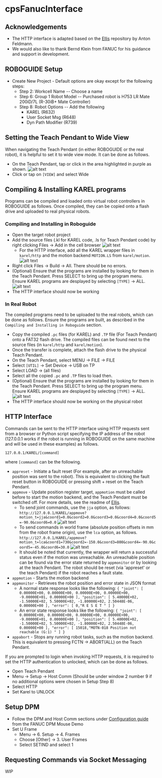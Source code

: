 # cpsFanucInterface

## Acknowledgements
* The HTTP interface is adapted based on the [Ellis](https://github.com/afeldman/Ellis) repository by Anton Feldmann.
* We would also like to thank Bernd Klein from FANUC for his guidance and support in development.

## ROBOGUIDE Setup
* Create New Project - Default options are okay except for the following steps:
    * Step 2: Workcell Name -- Choose a name
    * Step 6: Group 1 Robot Model -- Purchased robot is H753 LR Mate 200iD/7L (R-30iB+ Mate Controller)
    * Step 8: Robot Options -- Add the following
        * KAREL (R632)
        * User Socket Msg (R648)
        * Dyn Path Modifier (R739)

## Setting the Teach Pendant to Wide View
When navigating the Teach Pendant (in either ROBOGUIDE or the real robot), it is helpful to set it to wide view mode. It can be done as follows.
* On the Teach Pendant, tap or click in the area highlighted in purple as shown.
    ![alt text](readme-images/wideview.png)
* Click or tap on `[VIEW]` and select Wide


## Compiling & Installing KAREL programs

Programs can be compiled and loaded onto virtual robot controllers in ROBOGUIDE as follows. Once compiled, they can be copied onto a flash drive and uploaded to real physical robots.

### Compiling and Installing in Roboguide
* Open the target robot project
* Add the source files (.kl for KAREL code, .ls for Teach Pendant code) by right clicking Files -> Add in the cell browser
![alt text](readme-images/add.png)
    * For the HTTP interface, add all the KAREL wrapper files in `karel/http` and the motion backend `MOTION.LS` from `karel/motion`.
    ![alt text](readme-images/files.png)
* Right click Files -> Build -> All. There should be no errors.
* (Optional) Ensure that the programs are installed by looking for them in the Teach Pendant. Press SELECT to bring up the program menu. Ensure KAREL programs are desplayed by selecting `[TYPE]` -> ALL.
![alt text](readme-images/verify.png)
* The HTTP interface should now be working

### In Real Robot
The compiled programs need to be uploaded to the real robots, which can be done as follows. Ensure the programs are built, as described in the `Compiling and Installing in Roboguide` section.
* Copy the compiled `.pc` files (for KAREL) and `.TP` file (For Teach Pendant) onto a FAT32 flash drive. The compiled files can be found next to the source files (in `karel/http` and `karel/motion`).
* Once the transfer is complete, attach the flash drive to the physical Teach Pendant.
* On the Teach Pendant, select MENU -> FILE -> FILE
* Select `[UTIL]` -> Set Device -> USB on TP
* Select LOAD -> (all files)
* Select all the copied `.pc` and `.TP` files to load then.
* (Optional) Ensure that the programs are installed by looking for them in the Teach Pendant. Press SELECT to bring up the program menu. Ensure KAREL programs are desplayed by selecting `[TYPE]` -> ALL.
![alt text](readme-images/verify.png)
* The HTTP interface should now be working on the physical robot


## HTTP Interface
Commands can be sent to the HTTP interface using HTTP requests sent from a browser or Python script specifying the IP address of the robot (127.0.0.1 works if the robot is running in ROBOGUIDE on the same machine and will be used in these examples) as follows.

`127.0.0.1/KAREL/[command]`

where `[command]` can be the following.
* `appreset` - Initiate a fault reset (For example, after an unreachable position was sent to the robot). This is equivalent to clicking the fault reset button in ROBOGUIDE or pressing shift + reset on the Teach Pendant.
* `appmove` - Update position register target, `appmotion` must be called before to start the motion backend, and the Teach Pendant must be switched off. For more details, see the readme of [Ellis](https://github.com/afeldman/Ellis).
    * To send joint commands, use the `jja` option, as follows:
    `http://127.0.0.1/KAREL/appmove?motion_t=jja&coord1=0.0&coord2=0.0&coord3=0.0&coord4=0.0&coord5=-90.0&coord6=0.0`
    ![alt text](readme-images/jja.png)
    * To send commands in world frame (absolute position offsets in mm from the robot frame origin), use the `lca` option, as follows.
    `http://127.0.0.1/KAREL/appmove?motion_t=lca&coord1=730&coord2=-150.0&coord3=800&coord4=-90.0&coord5=-45.0&coord6=30.0`
    ![alt text](readme-images/lca.png)
    * It should be noted that currently, the wrapper will return a successful status even if the motion was unreachable. An unreachable position can be found via the error state returned by `appmonitor` or by looking at the teach Pendant. The robot should be reset (via 'appreset' or the teach Pendant) if the robot reaches a fault state.
* `appmotion` - Starts the motion backend
* `appmonitor` - Retrieves the robot position and error state in JSON format
    * A normal state response looks like the following: `{ "joint": [ 0.00000E+00, 0.00000E+00, 0.00000E+00, 0.00000E+00, -9.00000E+01, 0.00000E+00 ], "position": [ 5.40000E+02, -1.50000E+02, 5.50000E+02, -1.80000E+02, 2.50448E-06, 0.00000E+00 ], "error": [ 0,"R E S E T " ] }`
    * An error state response looks like the following: `{ "joint": [ 0.00000E+00, 0.00000E+00, 0.00000E+00, 0.00000E+00, -9.00000E+01, 0.00000E+00 ], "position": [ 5.40000E+02, -1.50000E+02, 5.50000E+02, -1.80000E+02, 2.50448E-06, 0.00000E+00 ], "error": [ 15018,"MOTN-018 Position not reachable (G:1) " ] }`
* `appabort` - Stops any running robot tasks, such as the motion backend. This is equivalent to pressing FCTN -> ABORT(ALL) on the Teach Pendant.


If you are prompted to login when invoking HTTP requests, it is required to set the HTTP authentication to unlocked, which can be done as follows.
* Open Teach Pendant
* Menu -> Setup -> Host Comm (Should be under window 2 number 9 if no additional options were chosen in Setup Step 8)
* Select HTTP
* Set Karel to UNLOCK
    
## Setup DPM
*  Follow the DPM and Host Comm sections under [Configuration guide](https://github.com/gavanderhoorn/fanuc_dpm_mouse_demo) from the FANUC DPM Mouse Demo
* Set U Frame
    * Menu -> 6. Setup -> 4. Frames
    * Choose [Other] -> 3. User Frames
    * Select SETIND and select 1

## Requesting Commands via Socket Messaging
WIP
